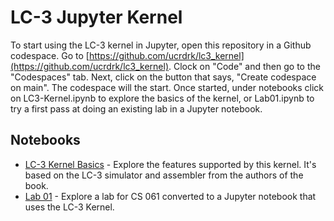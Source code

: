 # LC-3 Jupyter Kernel

To start using the LC-3 kernel in Jupyter, open this repository in a Github codespace. Go to [https://github.com/ucrdrk/lc3_kernel](https://github.com/ucrdrk/lc3_kernel). Clock on "Code" and then go to the "Codespaces" tab. Next, click on the button that says, "Create codespace on main". The codespace will the start. Once started, under notebooks click on LC3-Kernel.ipynb to explore the basics of the kernel, or Lab01.ipynb to try a first pass at doing an existing lab in a Jupyter notebook.

## Notebooks
- [LC-3 Kernel Basics](./notebooks/LC3-Kernel.ipynb) - Explore the features supported by this kernel. It's based on the LC-3 simulator and assembler from the authors of the book.
- [Lab 01](./notebooks/Lab01.ipynb) - Explore a lab for CS 061 converted to a Jupyter notebook that uses the LC-3 Kernel.